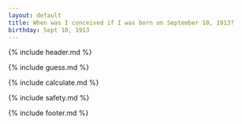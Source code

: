 ```yaml
---
layout: default
title: When was I conceived if I was born on September 10, 1913?
birthday: Sept 10, 1913
---
```


{% include header.md %}

{% include guess.md %}

{% include calculate.md %}

{% include safety.md %}

{% include footer.md %}



